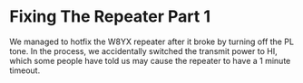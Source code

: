 <!-- TITLE: Completed Projects -->

# Fixing The Repeater Part 1
We managed to hotfix the W8YX repeater after it broke by turning off the PL tone. In the process, we accidentally switched the transmit power to HI, which some people have told us may cause the repeater to have a 1 minute timeout.